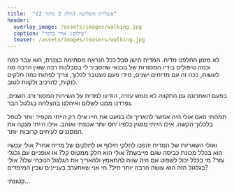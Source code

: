 ```yaml
---
title:  "אשליית השליטה (חלק 2 מתוך 2)"
header:
  overlay_image: /assets/images/walking.jpg
  caption: "צילום: אורי ברכר"
  teaser: /assets/images/teasers/walking.jpg
---
```


לא מזמן החלפנו מדיח. המדיח הישן סבל ככל הנראה מסתימה בצנרת,<!--more-->
הוא עבר כמה וכמה טיפולים בידיו המסורות של טכנאי שהסביר לי בסבלנות רבה שאין הרבה מה לעשות,
ככה זה עם מדיחים ישנים, מידי פעם מצטבר לכלוך,
צריך לפתוח כמה חלקים לנקות, להרכיב ולקוות לטוב.

בפעם האחרונה גם התקווה לא ממש עזרה,
הודינו למדיח על השירות המסור ורב השנים, נפרדנו ממנו לשלום ואיחלנו בהצלחה בגלגול הבר.

תמהתי האם אולי היה אפשר להאריך ולו במעט את חייו אילו רק הייתי מקפיד יותר לטפל בלכלוך הקשה.
אילו הייתי מפגין כלפיו יחס יותר אכפתי ואוהב. אילו הייתי מנקה את המסננים לעיתים קרובות יותר.

ואולי השאריות של המדיח יהפכו לחלקי חילוף או לחלקים של מדיח אחר?
אולי עכשיו הוא בכלל מכונת כביסה שגם מייבשת? אולי הוא חלק ממטוס קל? או אופניים עם גלגלי עזר?
מי בכלל יכול לשפוט אם היה שווה להתאמץ ולהאריך את הגלגול הנוכחי שלו?
אולי בגלגול הזה הוא עושה הרבה יותר חיל? מי אני שאתערב בעניינים שבין המימדים?

קטונתי…